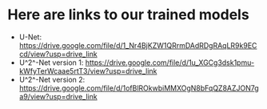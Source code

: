 # Here are links to our trained models #

- U-Net: https://drive.google.com/file/d/1_Nr4BjKZW1QRrmDAdRDgRAqLR9k9ECcd/view?usp=drive_link
- U^2^-Net version 1: https://drive.google.com/file/d/1u_XGCg3dsk1pmu-kWfyTerWcaae5rtT3/view?usp=drive_link
- U^2^-Net version 2: https://drive.google.com/file/d/1ofBlROkwbiMMXOgN8bFqQZ8AZJON7ga9/view?usp=drive_link
